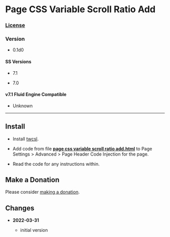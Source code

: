 # Page CSS Variable Scroll Ratio Add

### [License][99]

### Version

  * 0.1d0

#### SS Versions

  * 7.1
  
  * 7.0

#### v7.1 Fluid Engine Compatible

  * Unknown

---

## Install

* Install
  [twcsl](https://github.com/tomsWebConsulting/twcsl#install-options).
  
* Add code from file
  **[page css variable scroll ratio add.html](page%20css%20variable%20scroll%20ratio%20add.html#L1)**
  to Page Settings > Advanced > Page Header Code Injection for the page.
  
* Read the code for any instructions within.

## Make a Donation

Please consider
[making a donation](https://github.com/tomsWebConsulting/twcsl#make-a-donation).

## Changes

<!-- * **2021-11-15**

  * fix for description layout issue when categories are set to side for Brine
  * bumped version to 0.3d0
  -->
* **2022-03-31**

  * initial version

[99]: https://github.com/tomsWebConsulting/twcsl/blob/main/LICENSE.txt#L1
